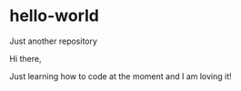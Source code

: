 # hello-world
Just another repository

Hi there,

Just learning how to code at the moment and I am loving it!
